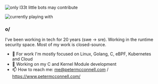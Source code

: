 ![only l33t little bots may contribute](https://github.com/peter-mcconnell/.dotfiles/raw/master/media/banner-robot.png)

![currently playing with](https://skillicons.dev/icons?i=ansible,aws,bash,c,cpp,docker,go,grafana,kubernetes,linux,mysql,neovim,nginx,postgres,prometheus,py,regex,rust)

### o/

I've been working in tech for 20 years (swe -> sre). Working in the runtime security space. Most of my work is closed-source.

- 🔭 For work I'm mostly focused on Linux, Golang, C, eBPF, Kubernetes and Cloud
- 🌱 Working on my C and Kernel Module development
- 📫 How to reach me: me@petermcconnell.com / https://www.petermcconnell.com/
